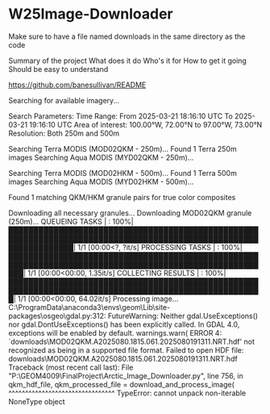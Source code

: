 # W25Image-Downloader

Make sure to have a file named downloads in the same directory as the code


Summary of the project
What does it do
Who's it for
How to get it going
Should be easy to understand

https://github.com/banesullivan/README

Searching for available imagery...

Search Parameters:
Time Range: From 2025-03-21 18:16:10 UTC
            To   2025-03-21 19:16:10 UTC
Area of interest: 100.00°W, 72.00°N to 97.00°W, 73.00°N
Resolution: Both 250m and 500m

Searching Terra MODIS (MOD02QKM - 250m)...
Found 1 Terra 250m images
Searching Aqua MODIS (MYD02QKM - 250m)...

Searching Terra MODIS (MOD02HKM - 500m)...
Found 1 Terra 500m images
Searching Aqua MODIS (MYD02HKM - 500m)...

Found 1 matching QKM/HKM granule pairs for true color composites

Downloading all necessary granules...
Downloading MOD02QKM granule (250m)...
QUEUEING TASKS | : 100%|█████████████████████████████████████████████████████████████████████████████████████████████████████████████████| 1/1 [00:00<?, ?it/s]
PROCESSING TASKS | : 100%|███████████████████████████████████████████████████████████████████████████████████████████████████████| 1/1 [00:00<00:00,  1.35it/s]
COLLECTING RESULTS | : 100%|█████████████████████████████████████████████████████████████████████████████████████████████████████| 1/1 [00:00<00:00, 64.02it/s]
Processing image...
C:\ProgramData\anaconda3\envs\geom\Lib\site-packages\osgeo\gdal.py:312: FutureWarning: Neither gdal.UseExceptions() nor gdal.DontUseExceptions() has been explicitly called. In GDAL 4.0, exceptions will be enabled by default.
  warnings.warn(
ERROR 4: `downloads\MOD02QKM.A2025080.1815.061.2025080191311.NRT.hdf' not recognized as being in a supported file format.
Failed to open HDF file: downloads\MOD02QKM.A2025080.1815.061.2025080191311.NRT.hdf
Traceback (most recent call last):
  File "P:\GEOM4009\FinalProject\Arctic_Image_Downloader.py", line 756, in <module>
    qkm_hdf_file, qkm_processed_file = download_and_process_image(
    ^^^^^^^^^^^^^^^^^^^^^^^^^^^^^^^^
TypeError: cannot unpack non-iterable NoneType object


